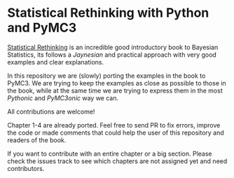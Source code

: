 # Statistical Rethinking with Python and PyMC3

[Statistical Rethinking](http://xcelab.net/rm/statistical-rethinking/) is an incredible good introductory book to Bayesian Statistics, its follows a _Jaynesian_ and practical approach with very good examples and clear explanations.

In this repository we are (slowly) porting the examples in the book to PyMC3. We are trying to keep the examples as close as possible to those in the book, while at the same time we are trying to express them in the most _Pythonic_ and _PyMC3onic_ way we can. 

All contributions are welcome!

Chapter 1-4 are already ported. Feel free to send PR to fix errors, improve the code or made comments that could help the user of this repository and readers of the book.

If you want to contribute with an entire chapter or a big section. Please check the issues track to see which chapters are not assigned yet and need contributors.

